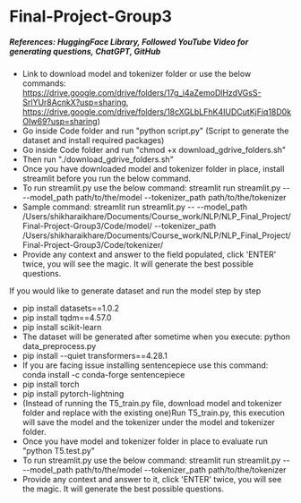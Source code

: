 # Final-Project-Group3
##### References: HuggingFace Library, Followed YouTube Video for generating questions, ChatGPT, GitHub

- Link to download model and tokenizer folder or use the below commands:
 https://drive.google.com/drive/folders/17g_i4aZemoDlHzdVGsS-SrlYUr8AcnkX?usp=sharing, 
 https://drive.google.com/drive/folders/18cXGLbLFhK4IUDCutKjFiq18D0kOIw69?usp=sharing)
- Go inside Code folder and run "python script.py" (Script to generate the dataset and install required packages)
- Go inside Code folder and run "chmod +x download_gdrive_folders.sh"
- Then run "./download_gdrive_folders.sh"
- Once you have downloaded model and tokenizer folder in place, install streamlit before you run the below command.
- To run streamlit.py use the below command:
 streamlit run streamlit.py -- --model_path path/to/the/model --tokenizer_path path/to/the/tokenizer
- Sample command: streamlit run streamlit.py -- --model_path /Users/shikharaikhare/Documents/Course_work/NLP/NLP_Final_Project/Final-Project-Group3/Code/model/ --tokenizer_path /Users/shikharaikhare/Documents/Course_work/NLP/NLP_Final_Project/Final-Project-Group3/Code/tokenizer/
- Provide any context and answer to the field populated, click 'ENTER' twice, you will see the magic. It will generate the best possible questions.

If you would like to generate dataset and run the model step by step
- pip install datasets==1.0.2
- pip install tqdm==4.57.0
- pip install scikit-learn
- The dataset will be generated after sometime when you execute: python data_preprocess.py
- pip install --quiet transformers==4.28.1
- If you are facing issue installing sentencepiece use this command: conda install -c conda-forge sentencepiece
- pip install torch
- pip install pytorch-lightning
- (Instead of running the T5_train.py file, download model and tokenizer folder and replace with the existing one)Run T5_train.py, this execution will save the model and the tokenizer under the model and tokenizer folder.
- Once you have model and tokenizer folder in place to evaluate run "python T5.test.py"
- To run streamlit.py use the below command:
 streamlit run streamlit.py -- --model_path path/to/the/model --tokenizer_path path/to/the/tokenizer
- Provide any context and answer to it, click 'ENTER' twice, you will see the magic. It will generate the best possible questions.


